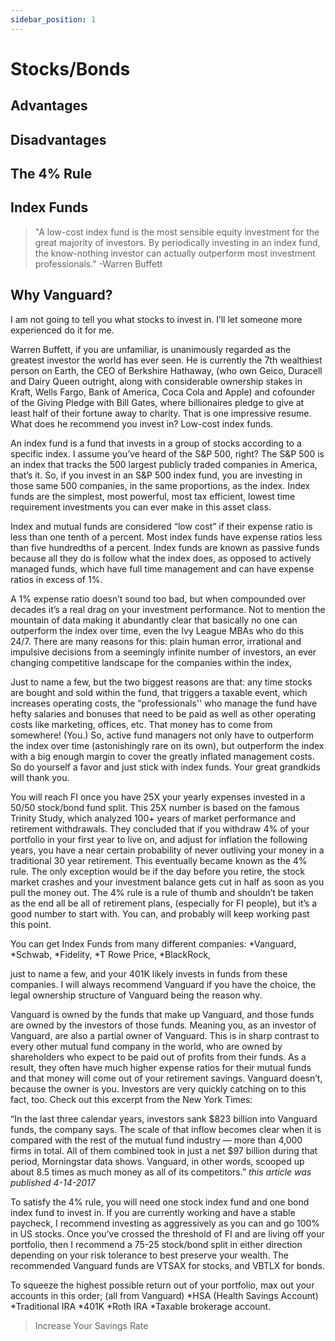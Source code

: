 ```yaml
---
sidebar_position: 1
---
```


# Stocks/Bonds

## Advantages

## Disadvantages

## The 4% Rule

## Index Funds

>"A low-cost index fund is the most sensible equity investment for the great majority of investors. By periodically investing in an index fund, the know-nothing investor can actually outperform most investment professionals." -Warren Buffett



## Why Vanguard?

I am not going to tell you what stocks to invest in. I’ll let someone more experienced do it for me. 

Warren Buffett, if you are unfamiliar, is unanimously regarded as the greatest investor the world has ever seen. He is currently the 7th wealthiest person on Earth, the CEO of Berkshire Hathaway, (who own Geico, Duracell and Dairy Queen outright, along with considerable ownership stakes in Kraft, Wells Fargo, Bank of America, Coca Cola and Apple) and cofounder of the Giving Pledge with Bill Gates, where billionaires pledge to give at least half of their fortune away to charity. That is one impressive resume. What does he recommend you invest in? Low-cost index funds.

An index fund is a fund that invests in a group of stocks according to a specific index. I assume you’ve heard of the S&P 500, right? The S&P 500 is an index that tracks the 500 largest publicly traded companies in America, that’s it. So, if you invest in an S&P 500 index fund, you are investing in those same 500 companies, in the same proportions, as the index. Index funds are the simplest, most powerful, most tax efficient, lowest time requirement investments you can ever make in this asset class. 

Index and mutual funds are considered “low cost” if their expense ratio is less than one tenth of a percent. Most index funds have expense ratios less than five hundredths of a percent. Index funds are known as passive funds because all they do is follow what the index does, as opposed to actively managed funds, which have full time management and can have expense ratios in excess of 1%.

A 1% expense ratio doesn’t sound too bad, but when compounded over decades it’s a real drag on your investment performance. Not to mention the mountain of data making it abundantly clear that basically no one can outperform the index over time, even the Ivy League MBAs who do this 24/7. There are many reasons for this:
plain human error, 
irrational and impulsive decisions from a seemingly infinite number of investors, 
an ever changing competitive landscape for the companies within the index,

Just to name a few, but the two biggest reasons are that: 
any time stocks are bought and sold within the fund, that triggers a taxable event, which increases operating costs, 
the “professionals'' who manage the fund have hefty salaries and bonuses that need to be paid as well as other operating costs like marketing, offices, etc. That money has to come from somewhere! (You.)
So, active fund managers not only have to outperform the index over time (astonishingly rare on its own), but outperform the index with a big enough margin to cover the greatly inflated management costs. So do yourself a favor and just stick with index funds. Your great grandkids will thank you.

You will reach FI once you have 25X your yearly expenses invested in a 50/50 stock/bond fund split. This 25X number is based on the famous Trinity Study, which analyzed 100+ years of market performance and retirement withdrawals. They concluded that if you withdraw 4% of your portfolio in your first year to live on, and adjust for inflation the following years, you have a near certain probability of never outliving your money in a traditional 30 year retirement. This eventually became known as the 4% rule. The only exception would be if the day before you retire, the stock market crashes and your investment balance gets cut in half as soon as you pull the money out. The 4% rule is a rule of thumb and shouldn’t be taken as the end all be all of retirement plans, (especially for FI people), but it’s a good number to start with. You can, and probably will keep working past this point. 

You can get Index Funds from many different companies:
*Vanguard,
*Schwab,
*Fidelity,
*T Rowe Price,
*BlackRock,

just to name a few, and your 401K likely invests in funds from these companies. I will always recommend Vanguard if you have the choice, the legal ownership structure of Vanguard being the reason why.

Vanguard is owned by the funds that make up Vanguard, and those funds are owned by the investors of those funds. Meaning you, as an investor of Vanguard, are also a partial owner of Vanguard. This is in sharp contrast to every other mutual fund company in the world, who are owned by shareholders who expect to be paid out of profits from their funds. As a result, they often have much higher expense ratios for their mutual funds and that money will come out of your retirement savings. Vanguard doesn’t, because the owner is you.
Investors are very quickly catching on to this fact, too. Check out this excerpt from the New York Times:

“In the last three calendar years, investors sank $823 billion into Vanguard funds, the company says. The scale of that inflow becomes clear when it is compared with the rest of the mutual fund industry — more than 4,000 firms in total. All of them combined took in just a net $97 billion during that period, Morningstar data shows. Vanguard, in other words, scooped up about 8.5 times as much money as all of its competitors.” 
*this article was published 4-14-2017*

To satisfy the 4% rule, you will need one stock index fund and one bond index fund to invest in. If you are currently working and have a stable paycheck, I recommend investing as aggressively as you can and go 100% in US stocks. Once you’ve crossed the threshold of FI and are living off your portfolio, then I recommend a 75-25 stock/bond split in either direction depending on your risk tolerance to best preserve your wealth. The recommended Vanguard funds are VTSAX for stocks, and VBTLX for bonds.

To squeeze the highest possible return out of your portfolio, max out your accounts in this order; (all from Vanguard)
*HSA (Health Savings Account) 
*Traditional IRA
*401K
*Roth IRA
*Taxable brokerage account.

>Increase Your Savings Rate